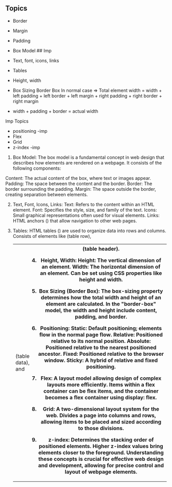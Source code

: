 ## Topics

- Border
- Margin
- Padding
- Box Model ## Imp
- Text, font, icons, links
- Tables
- Height, width
- Box Sizing Border Box
In normal case => Total element width = width + left padding + left border + left margin + right padding + right border + right margin

- width + padding + border = actual width

Imp Topics
- positioning -imp
- Flex
- Grid
- z-index -imp

1. Box Model:
The box model is a fundamental concept in web design that describes how elements are rendered on a webpage. It consists of the following components:

Content: The actual content of the box, where text or images appear.
Padding: The space between the content and the border.
Border: The border surrounding the padding.
Margin: The space outside the border, creating separation between elements.


2. Text, Font, Icons, Links:
Text: Refers to the content within an HTML element.
Font: Specifies the style, size, and family of the text.
Icons: Small graphical representations often used for visual elements.
Links: HTML anchors (<a>) that allow navigation to other web pages.


3. Tables:
HTML tables (<table>) are used to organize data into rows and columns.
Consists of elements like <tr> (table row), <td> (table data), and <th> (table header).


4. Height, Width:
Height: The vertical dimension of an element.
Width: The horizontal dimension of an element.
Can be set using CSS properties like height and width.


5. Box Sizing (Border Box):
The box-sizing property determines how the total width and height of an element are calculated.
In the "border-box" model, the width and height include content, padding, and border.


6. Positioning:
Static: Default positioning; elements flow in the normal page flow.
Relative: Positioned relative to its normal position.
Absolute: Positioned relative to the nearest positioned ancestor.
Fixed: Positioned relative to the browser window.
Sticky: A hybrid of relative and fixed positioning.


7. Flex:
A layout model allowing design of complex layouts more efficiently.
Items within a flex container can be flex items, and the container becomes a flex container using display: flex.


8. Grid:
A two-dimensional layout system for the web.
Divides a page into columns and rows, allowing items to be placed and sized according to those divisions.


9. z-index:
Determines the stacking order of positioned elements.
Higher z-index values bring elements closer to the foreground.
Understanding these concepts is crucial for effective web design and development, allowing for precise control and layout of webpage elements.